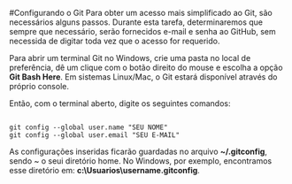 #Configurando o Git
Para obter um acesso mais simplificado ao Git, são necessários alguns passos. Durante esta tarefa, determinaremos que sempre que necessário, serão fornecidos e-mail e senha ao GitHub, sem necessida de digitar toda vez que o acesso for requerido.<br>

Para abrir um terminal Git no Windows, crie uma pasta no local de preferência, dê um clique com o botão direito do mouse e escolha a opção **Git Bash Here**.
Em sistemas Linux/Mac, o Git estará disponível através do próprio console.<br>

Então, com o terminal aberto, digite os seguintes comandos:

```

git config --global user.name "SEU NOME"
git config --global user.email "SEU E-MAIL"

```


As configurações inseridas ficarão guardadas no arquivo **~/.gitconfig**, sendo ~ o seui diretório home.
No Windows, por exemplo, encontramos esse diretório em: **c:\Usuarios\username\.gitconfig**. 
